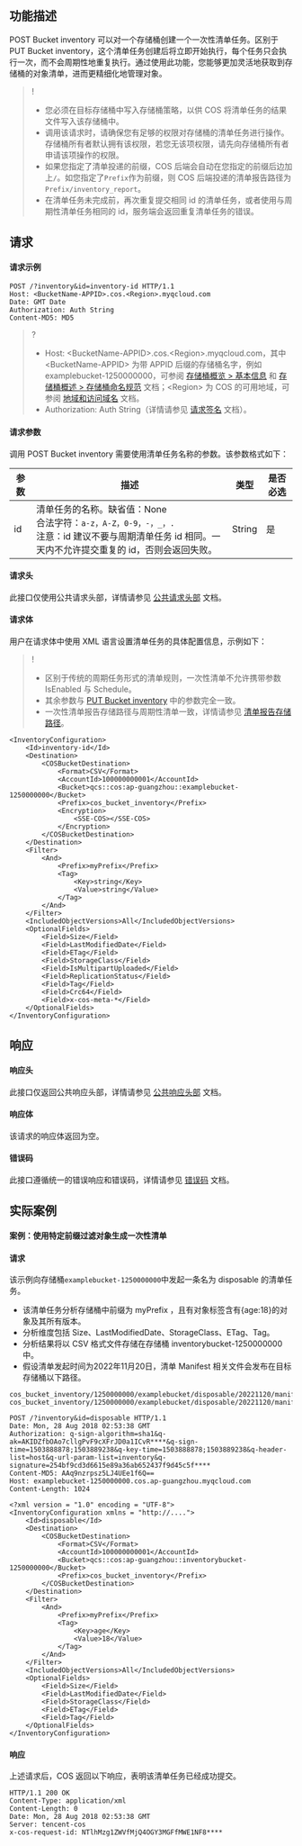 ## 功能描述

POST Bucket inventory 可以对一个存储桶创建一个一次性清单任务。区别于 PUT Bucket inventory，这个清单任务创建后将立即开始执行，每个任务只会执行一次，而不会周期性地重复执行。通过使用此功能，您能够更加灵活地获取到存储桶的对象清单，进而更精细化地管理对象。

> !
>
> - 您必须在目标存储桶中写入存储桶策略，以供 COS 将清单任务的结果文件写入该存储桶中。
> - 调用该请求时，请确保您有足够的权限对存储桶的清单任务进行操作。存储桶所有者默认拥有该权限，若您无该项权限，请先向存储桶所有者申请该项操作的权限。  
> - 如果您指定了清单投递的前缀，COS 后端会自动在您指定的前缀后边加上`/`。如您指定了`Prefix`作为前缀，则 COS 后端投递的清单报告路径为`Prefix/inventory_report`。
> - 在清单任务未完成前，再次重复提交相同 id 的清单任务，或者使用与周期性清单任务相同的 id，服务端会返回重复清单任务的错误。

## 请求

#### 请求示例

```shell
POST /?inventory&id=inventory-id HTTP/1.1
Host: <BucketName-APPID>.cos.<Region>.myqcloud.com
Date: GMT Date
Authorization: Auth String
Content-MD5: MD5
```

>? 
>
>- Host: &lt;BucketName-APPID>.cos.&lt;Region>.myqcloud.com，其中 &lt;BucketName-APPID> 为带 APPID 后缀的存储桶名字，例如 examplebucket-1250000000，可参阅 [存储桶概览 > 基本信息](https://cloud.tencent.com/document/product/436/48921#.E5.9F.BA.E6.9C.AC.E4.BF.A1.E6.81.AF) 和 [存储桶概述 > 存储桶命名规范](https://cloud.tencent.com/document/product/436/13312#.E5.AD.98.E5.82.A8.E6.A1.B6.E5.91.BD.E5.90.8D.E8.A7.84.E8.8C.83) 文档；&lt;Region> 为 COS 的可用地域，可参阅 [地域和访问域名](http://cloud.tencent.com/document/product/436/6224) 文档。
>- Authorization: Auth String（详情请参见 [请求签名](https://cloud.tencent.com/document/product/436/7778) 文档）。

#### 请求参数

调用 POST Bucket inventory 需要使用清单任务名称的参数。该参数格式如下：

| 参数 | 描述                                                         | 类型   | 是否必选 |
| ---- | ------------------------------------------------------------ | ------ | -------- |
| id   | 清单任务的名称。缺省值：None<br>合法字符：`a-z，A-Z，0-9，-，_，.`<br>注意：id 建议不要与周期清单任务 id 相同。一天内不允许提交重复的 id，否则会返回失败。 | String | 是       |

#### 请求头

此接口仅使用公共请求头部，详情请参见 [公共请求头部](https://cloud.tencent.com/document/product/436/7728) 文档。


#### 请求体

用户在请求体中使用 XML 语言设置清单任务的具体配置信息，示例如下：

>!
>
>- 区别于传统的周期任务形式的清单规则，一次性清单不允许携带参数 IsEnabled 与 Schedule。
>- 其余参数与 [PUT Bucket inventory](https://cloud.tencent.com/document/product/436/33707) 中的参数完全一致。  
>- 一次性清单报告存储路径与周期性清单一致，详情请参见 [清单报告存储路径](https://cloud.tencent.com/document/product/436/33703)。

  

```shell
<InventoryConfiguration>
    <Id>inventory-id</Id>
    <Destination>
        <COSBucketDestination>
            <Format>CSV</Format>
            <AccountId>100000000001</AccountId>
            <Bucket>qcs::cos:ap-guangzhou::examplebucket-1250000000</Bucket>
            <Prefix>cos_bucket_inventory</Prefix>
            <Encryption>
                <SSE-COS></SSE-COS>
            </Encryption>
        </COSBucketDestination>
    </Destination>
    <Filter>
    	<And>
        	<Prefix>myPrefix</Prefix>
            <Tag>
                <Key>string</Key>
                <Value>string</Value>
            </Tag>
        </And>
    </Filter>
    <IncludedObjectVersions>All</IncludedObjectVersions>
    <OptionalFields>
        <Field>Size</Field>
        <Field>LastModifiedDate</Field>
        <Field>ETag</Field>
        <Field>StorageClass</Field>
        <Field>IsMultipartUploaded</Field>
        <Field>ReplicationStatus</Field>
        <Field>Tag</Field>
        <Field>Crc64</Field>
        <Field>x-cos-meta-*</Field>
	</OptionalFields>
</InventoryConfiguration>
```



## 响应

#### 响应头

此接口仅返回公共响应头部，详情请参见 [公共响应头部](https://cloud.tencent.com/document/product/436/7729) 文档。

#### 响应体

该请求的响应体返回为空。

#### 错误码

此接口遵循统一的错误响应和错误码，详情请参见 [错误码](https://cloud.tencent.com/document/product/436/7730) 文档。

## 实际案例

#### 案例：使用特定前缀过滤对象生成一次性清单

#### 请求 

该示例向存储桶`examplebucket-1250000000`中发起一条名为 disposable 的清单任务。

- 该清单任务分析存储桶中前缀为 myPrefix ，且有对象标签含有{age:18}的对象及其所有版本。
- 分析维度包括 Size、LastModifiedDate、StorageClass、ETag、Tag。
- 分析结果将以 CSV 格式文件存储在存储桶 inventorybucket-1250000000 中。
- 假设清单发起时间为2022年11月20日，清单 Manifest 相关文件会发布在目标存储桶以下路径。

```
cos_bucket_inventory/1250000000/examplebucket/disposable/20221120/manifest.json
cos_bucket_inventory/1250000000/examplebucket/disposable/20221120/manifest.checksum
```

```shell
POST /?inventory&id=disposable HTTP/1.1
Date: Mon, 28 Aug 2018 02:53:38 GMT
Authorization: q-sign-algorithm=sha1&q-ak=AKIDZfbOAo7cllgPvF9cXFrJD0a1ICvR****&q-sign-time=1503888878;1503889238&q-key-time=1503888878;1503889238&q-header-list=host&q-url-param-list=inventory&q-signature=254bf9cd3d6615e89a36ab652437f9d45c5f****
Content-MD5: AAq9nzrpsz5LJ4UEe1f6Q==
Host: examplebucket-1250000000.cos.ap-guangzhou.myqcloud.com
Content-Length: 1024

<?xml version = "1.0" encoding = "UTF-8">
<InventoryConfiguration xmlns = "http://....">
    <Id>disposable</Id>
    <Destination>
        <COSBucketDestination>
            <Format>CSV</Format>
            <AccountId>100000000001</AccountId>
            <Bucket>qcs::cos:ap-guangzhou::inventorybucket-1250000000</Bucket>
            <Prefix>cos_bucket_inventory</Prefix>
        </COSBucketDestination>
    </Destination>
    <Filter>
    	<And>
        	<Prefix>myPrefix</Prefix>
            <Tag>
                <Key>age</Key>
                <Value>18</Value>
            </Tag>
        </And>
    </Filter>
    <IncludedObjectVersions>All</IncludedObjectVersions>
    <OptionalFields>
        <Field>Size</Field>
        <Field>LastModifiedDate</Field>
        <Field>StorageClass</Field>
        <Field>ETag</Field>
        <Field>Tag</Field>
	</OptionalFields>
</InventoryConfiguration>
```

#### 响应

上述请求后，COS 返回以下响应，表明该清单任务已经成功提交。

```shell
HTTP/1.1 200 OK
Content-Type: application/xml
Content-Length: 0
Date: Mon, 28 Aug 2018 02:53:38 GMT
Server: tencent-cos
x-cos-request-id: NTlhMzg1ZWVfMjQ4OGY3MGFfMWE1NF8****
```

